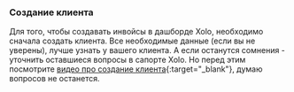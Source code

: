 ### Создание клиента

Для того, чтобы создавать инвойсы в дашборде Xolo, необходимо сначала создать клиента. Все необходимые данные (если
вы не уверены), лучше узнать у вашего клиента. А если останутся сомнения - уточнить оставшиеся вопросы в сапорте
Xolo. Но перед этим посмотрите [видео про создание клиента](https://youtu.be/x4iVkMD-64U){:target="_blank"}, думаю
вопросов не останется. 
